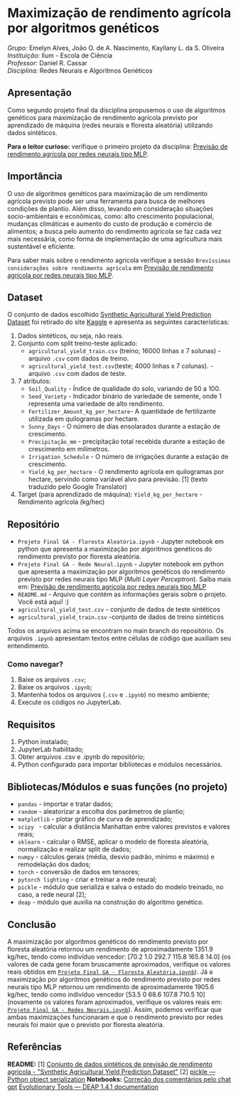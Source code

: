 # Maximização de rendimento agrícola por algoritmos genéticos
*Grupo:* Emelyn Alves, João O. de A. Nascimento, Kayllany L. da S. Oliveira
<br>
*Instituição:* Ilum - Escola de Ciência 
<br>
*Professor:* Daniel R. Cassar
<br>
*Disciplina:* Redes Neurais e Algoritmos Genéticos

## Apresentação 
Como segundo projeto final da disciplina propusemos o uso de algoritmos genéticos para maximização de rendimento agrícola previsto por aprendizado de máquina (redes neurais e floresta aleatória) utilizando dados sintéticos.

**Para o leitor curioso:** verifique o primeiro projeto da disciplina: [Previsão de rendimento agrícola por redes neurais tipo MLP](https://github.com/Joao-otavio04/Projeto_Final_Redes_Neurais/blob/main/README.md). 

## Importância 
O uso de algoritmos genéticos para maximização de um rendimento agrícola previsto pode ser uma ferramenta para busca de melhores condições de plantio. Além disso, levando em consideração situações socio-ambientais e econômicas, como: alto crescimento populacional, mudanças climáticas e aumento do custo de produção e comércio de alimentos; a busca pelo aumento do rendimento agrícola se faz cada vez mais necessária, como forma de implementação de uma agricultura mais sustentável e eficiente. 

Para saber mais sobre o rendimento agrícola verifique a sessão `Brevíssimas considerações sobre rendimento agrícola` em [Previsão de rendimento agrícola por redes neurais tipo MLP](https://github.com/Joao-otavio04/Projeto_Final_Redes_Neurais/blob/main/README.md). 

## Dataset 
O conjunto de dados escolhido [Synthetic Agricultural Yield Prediction Dataset](https://www.kaggle.com/datasets/blueloki/synthetic-agricultural-yield-prediction-dataset/data) foi retirado do site [Kaggle](https://www.kaggle.com/) e apresenta as seguintes características: 

1. Dados sintéticos, ou seja, não reais.
2. Conjunto com split treino-teste aplicado:
   * `agricultural_yield_train.csv` (treino; 16000 linhas x 7 solunas) - arquivo `.csv` com dados de treino. 
   * `agricultural_yield_test.csv`(teste; 4000 linhas x 7 colunas). - arquivo `.csv` com dados de teste. 
3. 7 atributos:
   * `Soil_Quality` - Índice de qualidade do solo, variando de 50 a 100.
   * `Seed_Variety` -  Indicador binário de variedade de semente, onde 1 representa uma variedade de alto rendimento.
   * `Fertilizer_Amount_kg_per_hectare`- A quantidade de fertilizante utilizada em quilogramas por hectare.
   * `Sunny_Days` - O número de dias ensolarados durante a estação de crescimento.
   * `Precipitação_mm` - precipitação total recebida durante a estação de crescimento em milímetros.
   * `Irrigation_Schedule` - O número de irrigações durante a estação de crescimento.
   * `Yield_kg_per_hectare` - O rendimento agrícola em quilogramas por hectare, servindo como variável alvo para previsão. [1] (texto traduzido pelo Google Translator)
4. Target (para aprendizado de máquina): `Yield_kg_per_hectare` - Rendimento agrícola (kg/hec)
   
## Repositório 
* `Projeto Final GA - Floresta Aleatória.ipynb` - Jupyter notebook em python que apresenta a maximização por algoritmos genéticos do rendimento previsto por floresta aleatória.
* `Projeto Final GA - Rede Neural.ipynb` - Jupyter notebook em python que apresenta a maximização por algoritmos genéticos do rendimento previsto por redes neurais tipo MLP (_Multi Layer Perceptron_). Saiba mais em: [Previsão de rendimento agrícola por redes neurais tipo MLP](https://github.com/Joao-otavio04/Projeto_Final_Redes_Neurais/blob/main/README.md)
* `README.md` - Arquivo que contém as informações gerais sobre o projeto. Você está aqui! :)
* `agricultural_yield_test.csv` - conjunto de dados de teste sintéticos
* `agricultural_yield_train.csv` -conjunto de dados de treino sintéticos

Todos os arquivos acima se encontram no main branch do repositório.
Os arquivos `.ipynb` apresentam textos entre células de código que auxiliam seu entendimento. 

### Como navegar?
1. Baixe os arquivos `.csv`;
2. Baixe os arquivos `.ipynb`;
3. Mantenha todos os arquivos (`.csv` e `.ipynb`) no mesmo ambiente; 
4. Execute os códigos no JupyterLab.

## Requisitos 
1. Python instalado;
2. JupyterLab habilitado;
3. Obter arquivos .csv e .ipynb do repositório;
4. Python configurado para importar bibliotecas e módulos necessários.

## Bibliotecas/Módulos e suas funções (no projeto)
* `pandas` - importar e tratar dados;
* `random` - aleatorizar a escolha dos parâmetros de plantio;
* `matplotlib` - plotar gráfico de curva de aprendizado;
* `scipy ` - calcular a distância Manhattan entre valores previstos e valores reais;
* `sklearn` - calcular o RMSE, aplicar o modelo de floresta aleatória, normalização e realizar split de dados;
* `numpy` - cálculos gerais (média, desvio padrão, mínimo e máximo) e remodelação dos dados;
* `torch` - conversão de dados em tensores;
* `pytorch lighting` - criar e treinar a rede neural;
* `pickle` - módulo que serializa e salva o estado do modelo treinado, no caso, a rede neural [2];
* `deap` - módulo que auxilia na construção do algoritmo genético.

## Conclusão 
A maximização por algoritmos genéticos do rendimento previsto por floresta aleatória retornou um rendimento de aproximadamente 1351.9 kg/hec, tendo como indivíduo vencedor: [70.2 1.0 292.7 115.8 165.8 14.0] (os valores de cada gene foram bruscamente aproximados, verifique os valores reais obtidos em [`Projeto Final GA - Floresta Aleatória.ipynb`](https://github.com/emelyn23017/projeto.final_alg.geneticos/blob/main/Projeto%20Final%20GA%20-%20Floresta%20Aleat%C3%B3ria.ipynb)). Já a maximização por algoritmos genéticos do rendimento previsto por redes neurais tipo MLP retornou um rendimento de aproximadamente 1905.6 kg/hec, tendo como indivíduo vencedor [53.5 0 68.6 107.8 710.5 10] (novamente os valores foram aproximados, verifique os valores reais em: [`Projeto Final GA - Redes Neurais.ipynb`](https://github.com/emelyn23017/projeto.final_alg.geneticos/blob/main/Projeto%20Final%20GA%20-%20Rede%20Neural.ipynb)). 
Assim, podemos verificar que ambas maximizações funcionaram e que o rendimento previsto por redes neurais foi maior que o previsto por floresta aleatória. 

## Referências 
**README:**
[1] [Conjunto de dados sintéticos de previsão de rendimento agrícola - "Synthetic Agricultural Yield Prediction Dataset"](https://www.kaggle.com/datasets/blueloki/synthetic-agricultural-yield-prediction-dataset/data)
[2] [pickle — Python object serialization](https://docs.python.org/3/library/pickle.html)
**Notebooks:**
[Correção dos comentários pelo chat gpt](https://chatgpt.com/share/10d26082-5f91-4ba4-a995-a28e0dd37d2e)
[Evolutionary Tools — DEAP 1.4.1 documentation](https://deap.readthedocs.io/en/master/api/tools.html#deap.tools.cxUniform)
